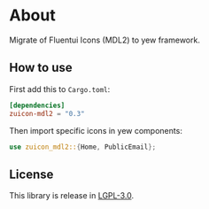 
# About

Migrate of Fluentui Icons (MDL2) to yew framework.

## How to use

First add this to `Cargo.toml`:

```toml
[dependencies]
zuicon-mdl2 = "0.3"
```

Then import specific icons in yew components:
```rust
use zuicon_mdl2::{Home, PublicEmail};
```

## License

This library is release in [LGPL-3.0](LICENSE).

